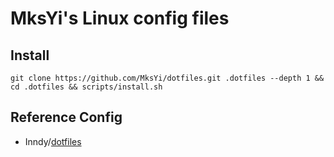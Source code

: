 # MksYi's Linux config files

## Install
`git clone https://github.com/MksYi/dotfiles.git .dotfiles --depth 1 && cd .dotfiles && scripts/install.sh`

## Reference Config

- Inndy/[dotfiles](https://github.com/Inndy/dotfiles)
